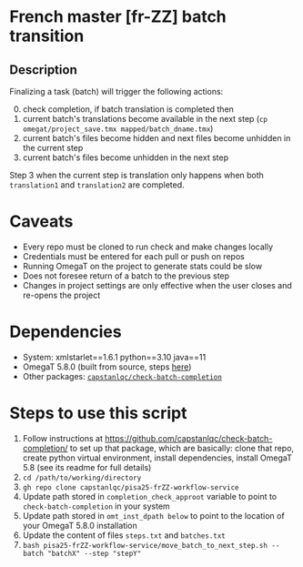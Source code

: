 # French master [fr-ZZ] batch transition

## Description

Finalizing a task (batch) will trigger the following actions:

0. check completion, if batch translation is completed then
1. current batch's translations become available in the next step (`cp omegat/project_save.tmx mapped/batch_dname.tmx`)
2. current batch's files become hidden and next files become unhidden in the current step 
3. current batch's files become unhidden in the next step

Step 3 when the current step is translation only happens when both `translation1` and `translation2` are completed.

# Caveats

* Every repo must be cloned to run check and make changes locally
* Credentials must be entered for each pull or push on repos
* Running OmegaT on the project to generate stats could be slow
* Does not foresee return of a batch to the previous step
* Changes in project settings are only effective when the user closes and re-opens the project

# Dependencies

* System: xmlstarlet==1.6.1 python==3.10 java==11
* OmegaT 5.8.0 (built from source, steps [here](https://github.com/capstanlqc/check-batch-completion/#install-omegat-580))
* Other packages: [`capstanlqc/check-batch-completion`](https://github.com/capstanlqc/check-batch-completion)

# Steps to use this script

1. Follow instructions at https://github.com/capstanlqc/check-batch-completion/ to set up that package, which are basically: clone that repo, create python virtual environment, install dependencies, install OmegaT 5.8 (see its readme for full details)
2. `cd /path/to/working/directory`
3. `gh repo clone capstanlqc/pisa25-frZZ-workflow-service`
4. Update path stored in `completion_check_approot` variable to point to `check-batch-completion` in your system
5. Update path stored in `omt_inst_dpath below` to point to the location of your OmegaT 5.8.0 installation
6. Update the content of files `steps.txt` and `batches.txt`
7. `bash pisa25-frZZ-workflow-service/move_batch_to_next_step.sh --batch "batchX" --step "stepY"`
